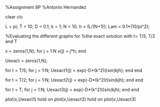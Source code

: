 %Assignment 8P
%Antonio Hernandez

clear clc

L = pi;
T = 10;
D = 0.1;
k = 1;
N = 10;
h = (L/(N+1));
Lam = 0.1*(10/pi^2);


%Evaluating the different graphs for 
%the exact solution with t= T/5, T/2 and T

x = zeros(1,N);
for j = 1:N
    x(j) = j*h;
end

Uexact = zeros(1,N);

for t = T/5;
    for j = 1:N;
        Uexact1(j) = exp(-D*(k^2)*t)*sin(k*j*h);
    end
end

for t = T/2;
    for  j = 1:N;
        Uexact2(j) = exp(-D*(k^2)*t)*sin(k*j*h);
    end
end


for t = T;
    for  j = 1:N;
        Uexact3(j) = exp(-D*(k^2)*t)*sin(k*j*h);
    end
end


plot(x,Uexact1)
hold on
plot(x,Uexact2)
hold on
plot(x,Uexact3)

